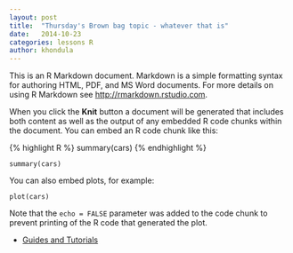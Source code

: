 ```yaml
---
layout: post
title:  "Thursday's Brown bag topic - whatever that is"
date:   2014-10-23
categories: lessons R
author: khondula
---
```


This is an R Markdown document. Markdown is a simple formatting syntax for authoring HTML, PDF, and MS Word documents. For more details on using R Markdown see <http://rmarkdown.rstudio.com>.

When you click the **Knit** button a document will be generated that includes both content as well as the output of any embedded R code chunks within the document. You can embed an R code chunk like this:

{% highlight R %}
summary(cars)
{% endhighlight %}




```{r}
summary(cars)
```

You can also embed plots, for example:

```{r, echo=FALSE}
plot(cars)
```

Note that the `echo = FALSE` parameter was added to the code chunk to prevent printing of the R code that generated the plot.


* [Guides and Tutorials](https://collab.sesync.org/sites/support)

